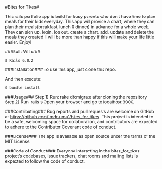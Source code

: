 #Bites for Tikes#

This rails portfolio app is build for busy parents who don't have time to plan meals for their kids everyday. This app will provide a chart, where they can plan their meals(breakfast, lunch & dinner) in advance for a whole week. They can sign up, login, log out, create a chart, add, update and delete the meals they created. I will be more than happy if this will make your life little easier. Enjoy!

###Built With###

    $ Rails 6.0.2

###Installation###
To use this app, just clone this repo.

And then execute:

    $ bundle install

###Usage###
Step 1) Run: rake db:migrate after cloning the repository.
Step 2) Run: rails s
Open your browser and go to localhost:3000.

###Contributing###
Bug reports and pull requests are welcome on GitHub at https://github.com/'mdr-uma'/bites_for_tikes. This project is intended to be a safe, welcoming space for collaboration, and contributors are expected to adhere to the Contributor Covenant code of conduct.

###License###
The app is available as open source under the terms of the MIT License.

###Code of Conduct###
Everyone interacting in the bites_for_tikes project’s codebases, issue trackers, chat rooms and mailing lists is expected to follow the code of conduct.

